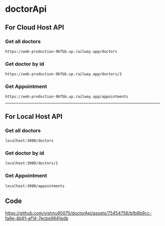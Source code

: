 # doctorApi


## For Cloud Host API

### Get all doctors

    https://web-production-96fbb.up.railway.app/doctors


### Get doctor by id

    https://web-production-96fbb.up.railway.app/doctors/3

### Get Appointment

    https://web-production-96fbb.up.railway.app/appointments



-----

## For Local Host API

### Get all doctors

    localhost:3000/doctors


### Get doctor by id

    localhost:3000/doctors/1


### Get Appointment

    localhost:3000/appointments

## Code 


https://github.com/vishnu95075/doctorApi/assets/75454756/bfb8b9cc-fa9e-4b91-af14-7ecbe9641edb




